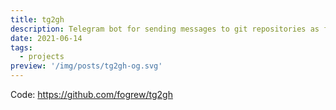 ```yaml
---
title: tg2gh
description: Telegram bot for sending messages to git repositories as files.
date: 2021-06-14
tags:
  - projects
preview: '/img/posts/tg2gh-og.svg'
---
```


Code: https://github.com/fogrew/tg2gh
